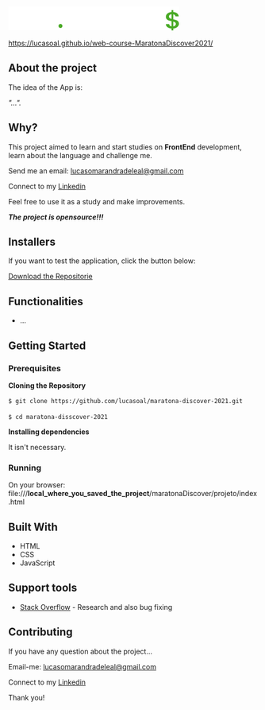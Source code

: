 <img src="assets/logo.svg" >

https://lucasoal.github.io/web-course-MaratonaDiscover2021/

## About the project

The idea of the App is:

_"..."._

## Why?

This project aimed to learn and start studies on **FrontEnd** development, learn about the language and challenge me.

Send me an email: lucasomarandradeleal@gmail.com

Connect to my [Linkedin](https://linkedin.com/in/lucasomarandradeleal)

Feel free to use it as a study and make improvements.

***The project is opensource!!!***

## Installers

If you want to test the application, click the button below:

[Download the Repositorie](https://github.com/lucasoal/maratona-discover-2021/archive/refs/heads/master.zip)


## Functionalities

- ...

       
## Getting Started

### Prerequisites


**Cloning the Repository**

```
$ git clone https://github.com/lucasoal/maratona-discover-2021.git

$ cd maratona-disscover-2021
```

**Installing dependencies**

It isn't necessary.

### Running

On your browser:
file:///**local_where_you_saved_the_project**/maratonaDiscover/projeto/index.html

## Built With

- HTML
- CSS
- JavaScript

## Support tools

- [Stack Overflow](https://stackoverflow.com/) - Research and also bug fixing

## Contributing

If you have any question about the project...

Email-me: lucasomarandradeleal@gmail.com

Connect to my [Linkedin](https://linkedin.com/in/lucasomarandradeleal)

Thank you!
